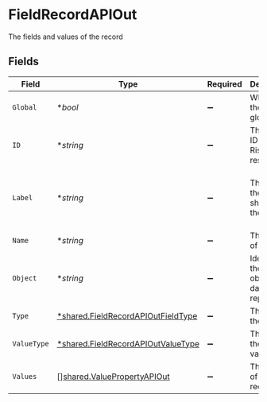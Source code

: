 # FieldRecordAPIOut

The fields and values of the record


## Fields

| Field                                                                                   | Type                                                                                    | Required                                                                                | Description                                                                             | Example                                                                                 |
| --------------------------------------------------------------------------------------- | --------------------------------------------------------------------------------------- | --------------------------------------------------------------------------------------- | --------------------------------------------------------------------------------------- | --------------------------------------------------------------------------------------- |
| `Global`                                                                                | **bool*                                                                                 | :heavy_minus_sign:                                                                      | Whether the field is global                                                             | false                                                                                   |
| `ID`                                                                                    | **string*                                                                               | :heavy_minus_sign:                                                                      | The unique ID of this Risk Cloud resource                                               | a1b2c3d4                                                                                |
| `Label`                                                                                 | **string*                                                                               | :heavy_minus_sign:                                                                      | The label of the field as shown on the record                                           | Enter the Risk Severity based on your assessment                                        |
| `Name`                                                                                  | **string*                                                                               | :heavy_minus_sign:                                                                      | The name of the field                                                                   | Risk Severity                                                                           |
| `Object`                                                                                | **string*                                                                               | :heavy_minus_sign:                                                                      | Identifies the type of object this data represents                                      | field                                                                                   |
| `Type`                                                                                  | [*shared.FieldRecordAPIOutFieldType](../../models/shared/fieldrecordapioutfieldtype.md) | :heavy_minus_sign:                                                                      | The type of the field                                                                   | SELECT                                                                                  |
| `ValueType`                                                                             | [*shared.FieldRecordAPIOutValueType](../../models/shared/fieldrecordapioutvaluetype.md) | :heavy_minus_sign:                                                                      | The type of the field value                                                             | OPTION                                                                                  |
| `Values`                                                                                | [][shared.ValuePropertyAPIOut](../../models/shared/valuepropertyapiout.md)              | :heavy_minus_sign:                                                                      | The values of the record field                                                          |                                                                                         |